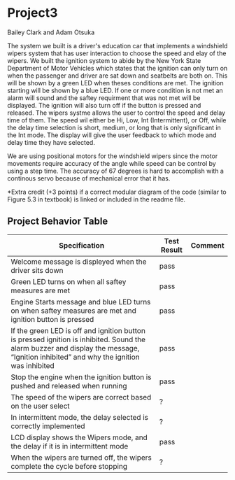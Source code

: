 # Project3

Bailey Clark and Adam Otsuka

The system we built is a driver's education car that implements a windshield wipers system that has user interaction to choose the speed and elay of the wipers. We built the ignition system to abide by the New York State Department of Motor Vehicles which states that the ignition can only turn on when the passenger and driver are sat down and seatbelts are both on. This will be shown by a green LED when theses conditions are met. The ignition starting will be shown by a blue LED. If one or more condition is not met an alarm will sound and the saftey requirment that was not met will be displayed. The ignition will also turn off if the button is pressed and released. The wipers systme allows the user to control the speed and delay time of them. The speed wil either be Hi, Low, Int (Intermittent), or Off, while the delay time selection is short, medium, or long that is only significant in the Int mode. The display will give the user feedback to which mode and delay time they have selected.

We are using positional motors for the windshield wipers since the motor movements require accuracy of the angle while speed can be control by using a step time. The accuracy of 67 degrees is hard to accomplish with a continous servo because of mechanical error that it has.

*Extra credit (+3 points) if a correct modular diagram of the code (similar to Figure 5.3 in textbook) is linked or included in the readme file. 

## Project Behavior Table

|Specification                                                                            |        Test Result          |         Comment
|------------------|-----------------------------|----------------------
| Welcome message is displeyed when the driver sits down|         pass    |        
| Green LED turns on when all saftey measures are met                    |         pass  |      
| Engine Starts message and blue LED turns on when saftey measures are met and ignition button is pressed      | pass|                                                                      
| If the green LED is off and ignition button is pressed ignition is inhibited. Sound the alarm buzzer and display the message, “Ignition inhibited” and why the ignition was inhibited | pass |
| Stop the engine when the ignition button is pushed and released when running                 | pass |
| The speed of the wipers are correct based on the user select | ? |
| In intermittent mode, the delay selected is correctly implemented | ? |
| LCD display shows the Wipers mode, and the delay if it is in intermittent mode| pass|
| When the wipers are turned off, the wipers complete the cycle before stopping | ?|
